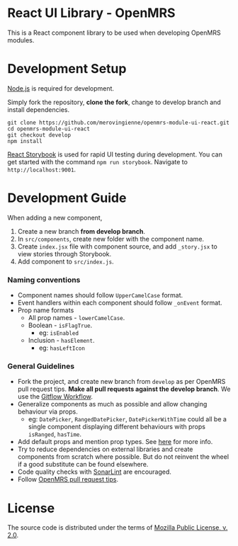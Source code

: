 # React UI Library - OpenMRS

This is a React component library to be used when developing OpenMRS modules.


# Development Setup

[Node.js](https://nodejs.org/en/) is required for development.

Simply fork the repository, **clone the fork**, change to develop branch and install dependencies.

```
git clone https://github.com/merovingienne/openmrs-module-ui-react.git
cd openmrs-module-ui-react
git checkout develop
npm install
```

[React Storybook](https://storybook.js.org/) is used for rapid UI testing during development. You can get started with the command `npm run storybook`. Navigate to `http://localhost:9001`.


# Development Guide

When adding a new component,
1. Create a new branch **from develop branch**.
2. In `src/components`, create new folder with the component name.
3. Create `index.jsx` file with component source, and add `_story.jsx` to view stories through Storybook.
4. Add component to `src/index.js`.


### Naming conventions

* Component names should follow `UpperCamelCase` format.
* Event handlers within each component should follow `_onEvent` format.
* Prop name formats
  * All prop names - `lowerCamelCase`.
  * Boolean - `isFlagTrue`.
    * eg: `isEnabled`
  * Inclusion - `hasElement`.
    * eg: `hasLeftIcon`

### General Guidelines

* Fork the project, and create new branch from `develop` as per OpenMRS pull request tips. **Make all pull requests against the develop branch**. We use the [Gitflow Workflow](https://www.atlassian.com/git/tutorials/comparing-workflows/gitflow-workflow).
* Generalize components as much as possible and allow changing behaviour via props.
  * eg: `DatePicker`, `RangedDatePicker`, `DatePickerWithTime` could all be a single component displaying different behaviours with props `isRanged`, `hasTime`.
* Add default props and mention prop types. See [here](https://reactjs.org/docs/typechecking-with-proptypes.html) for more info.
* Try to reduce dependencies on external libraries and create components from scratch where possible. But do not reinvent the wheel if a good substitute can be found elsewhere.
* Code quality checks with [SonarLint](https://www.sonarlint.org/) are encouraged.
* Follow [OpenMRS pull request tips](https://wiki.openmrs.org/display/docs/Pull+Request+Tips).

# License
The source code is distributed under the terms of [Mozilla Public License, v. 2.0](http://mozilla.org/MPL/2.0).
